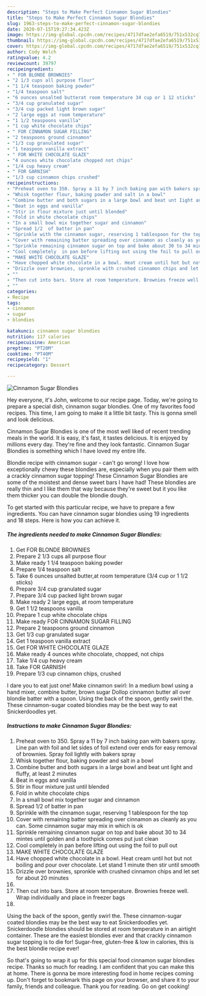 ```yaml
---
description: "Steps to Make Perfect Cinnamon Sugar Blondies"
title: "Steps to Make Perfect Cinnamon Sugar Blondies"
slug: 1963-steps-to-make-perfect-cinnamon-sugar-blondies
date: 2020-07-15T19:27:34.423Z
image: https://img-global.cpcdn.com/recipes/4717dfae2efa6519/751x532cq70/cinnamon-sugar-blondies-recipe-main-photo.jpg
thumbnail: https://img-global.cpcdn.com/recipes/4717dfae2efa6519/751x532cq70/cinnamon-sugar-blondies-recipe-main-photo.jpg
cover: https://img-global.cpcdn.com/recipes/4717dfae2efa6519/751x532cq70/cinnamon-sugar-blondies-recipe-main-photo.jpg
author: Cody Welch
ratingvalue: 4.2
reviewcount: 39797
recipeingredient:
- " FOR BLONDE BROWNIES"
- "2 1/3 cups all purpose flour"
- "1 1/4 teaspoon baking powder"
- "1/4 teaspoon salt"
- "6 ounces unsalted butterat room temperature 34 cup or 1 12 sticks"
- "3/4 cup granulated sugar"
- "3/4 cup packed light brown sugar"
- "2 large eggs at room temperature"
- "1 1/2 teaspoons vanilla"
- "1 cup white chocolate chips"
- " FOR CINNAMON SUGAR FILLING"
- "2 teaspoons ground cinnamon"
- "1/3 cup granulated sugar"
- "1 teaspoon vanilla extract"
- " FOR WHITE CHOCOLATE GLAZE"
- "4 ounces white chocolate chopped not chips"
- "1/4 cup heavy cream"
- " FOR GARNISH"
- "1/3 cup cinnamon chips crushed"
recipeinstructions:
- "Preheat oven to 350. Spray a 11 by 7 inch baking pan with bakers spray. Line pan with foil and let sides of foil extend over ends for easy removal of brownies. Spray foil lightly with bakers spray"
- "Whisk together flour, baking powder and salt in a bowl"
- "Combine butter and both sugars in a large bowl and beat unt Iight and fluffy, at least 2 minutes"
- "Beat in eggs and vanilla"
- "Stir in flour mixture just until blended"
- "Fold in white chocolate chips"
- "In a small bowl mix together sugar and cinnamon"
- "Spread 1/2  of batter in pan"
- "Sprinkle with the cinnamon sugar, reserving 1 tablespoon for the top"
- "Cover with remaining batter spreading over cinnamon as cleanly as you can. Some cinnamon sugar may mix in which is ok"
- "Sprinkle remaining cinnamon sugar on top and bake about 30 to 34 mintes until golden and a toothpick comes put just clean"
- "Cool completely  in pan before lifting out using the foil to pull out"
- "MAKE WHITE CHOCOLATE GLAZE"
- "Have chopped white chocolate in a bowl. Heat cream until hot but not boiling and pour over chocolate. Let stand 1 minute then stir until smooth"
- "Drizzle over brownies, spronkle with crushed cinnamon chips and let set for about 20 minutes"
- ""
- "Then cut into bars. Store at room temperature. Brownies freeze well. Wrap individually and place in freezer bags"
- ""
categories:
- Recipe
tags:
- cinnamon
- sugar
- blondies

katakunci: cinnamon sugar blondies 
nutrition: 117 calories
recipecuisine: American
preptime: "PT20M"
cooktime: "PT40M"
recipeyield: "1"
recipecategory: Dessert

---
```



![Cinnamon Sugar Blondies](https://img-global.cpcdn.com/recipes/4717dfae2efa6519/751x532cq70/cinnamon-sugar-blondies-recipe-main-photo.jpg)

Hey everyone, it's John, welcome to our recipe page. Today, we're going to prepare a special dish, cinnamon sugar blondies. One of my favorites food recipes. This time, I am going to make it a little bit tasty. This is gonna smell and look delicious.

Cinnamon Sugar Blondies is one of the most well liked of recent trending meals in the world. It is easy, it's fast, it tastes delicious. It is enjoyed by millions every day. They're fine and they look fantastic. Cinnamon Sugar Blondies is something which I have loved my entire life.

Blondie recipe with cinnamon sugar - can&#39;t go wrong! I love how exceptionally chewy these blondies are, especially when you pair them with a crackly cinnamon sugar topping! These Cinnamon Sugar Blondies are some of the moistest and dense sweet bars I have had! These blondies are really thin and I like them that way because they&#39;re sweet but it you like them thicker you can double the blondie dough.


To get started with this particular recipe, we have to prepare a few ingredients. You can have cinnamon sugar blondies using 19 ingredients and 18 steps. Here is how you can achieve it.

<!--inarticleads1-->

##### The ingredients needed to make Cinnamon Sugar Blondies:

1. Get  FOR BLONDE BROWNIES
1. Prepare 2 1/3 cups all purpose flour
1. Make ready 1 1/4 teaspoon baking powder
1. Prepare 1/4 teaspoon salt
1. Take 6 ounces unsalted butter,at room temperature (3/4 cup or 1 1/2 sticks)
1. Prepare 3/4 cup granulated sugar
1. Prepare 3/4 cup packed light brown sugar
1. Make ready 2 large eggs, at room temperature
1. Get 1 1/2 teaspoons vanilla
1. Prepare 1 cup white chocolate chips
1. Make ready  FOR CINNAMON SUGAR FILLING
1. Prepare 2 teaspoons ground cinnamon
1. Get 1/3 cup granulated sugar
1. Get 1 teaspoon vanilla extract
1. Get  FOR WHITE CHOCOLATE GLAZE
1. Make ready 4 ounces white chocolate, chopped, not chips
1. Take 1/4 cup heavy cream
1. Take  FOR GARNISH
1. Prepare 1/3 cup cinnamon chips, crushed


I dare you to eat just one! Make cinnamon swirl: In a medium bowl using a hand mixer, combine butter, brown sugar Dollop cinnamon butter all over blondie batter with a spoon. Using the back of the spoon, gently swirl the. These cinnamon-sugar coated blondies may be the best way to eat Snickerdoodles yet. 

<!--inarticleads2-->

##### Instructions to make Cinnamon Sugar Blondies:

1. Preheat oven to 350. Spray a 11 by 7 inch baking pan with bakers spray. Line pan with foil and let sides of foil extend over ends for easy removal of brownies. Spray foil lightly with bakers spray
1. Whisk together flour, baking powder and salt in a bowl
1. Combine butter and both sugars in a large bowl and beat unt Iight and fluffy, at least 2 minutes
1. Beat in eggs and vanilla
1. Stir in flour mixture just until blended
1. Fold in white chocolate chips
1. In a small bowl mix together sugar and cinnamon
1. Spread 1/2  of batter in pan
1. Sprinkle with the cinnamon sugar, reserving 1 tablespoon for the top
1. Cover with remaining batter spreading over cinnamon as cleanly as you can. Some cinnamon sugar may mix in which is ok
1. Sprinkle remaining cinnamon sugar on top and bake about 30 to 34 mintes until golden and a toothpick comes put just clean
1. Cool completely  in pan before lifting out using the foil to pull out
1. MAKE WHITE CHOCOLATE GLAZE
1. Have chopped white chocolate in a bowl. Heat cream until hot but not boiling and pour over chocolate. Let stand 1 minute then stir until smooth
1. Drizzle over brownies, spronkle with crushed cinnamon chips and let set for about 20 minutes
1. 
1. Then cut into bars. Store at room temperature. Brownies freeze well. Wrap individually and place in freezer bags
1. 


Using the back of the spoon, gently swirl the. These cinnamon-sugar coated blondies may be the best way to eat Snickerdoodles yet. Snickerdoodle blondies should be stored at room temperature in an airtight container. These are the easiest blondies ever and that crackly cinnamon sugar topping is to die for! Sugar-free, gluten-free &amp; low in calories, this is the best blondie recipe ever! 

So that's going to wrap it up for this special food cinnamon sugar blondies recipe. Thanks so much for reading. I am confident that you can make this at home. There is gonna be more interesting food in home recipes coming up. Don't forget to bookmark this page on your browser, and share it to your family, friends and colleague. Thank you for reading. Go on get cooking!
